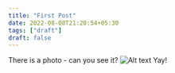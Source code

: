 ```yaml
---
title: "First Post"
date: 2022-08-08T21:20:54+05:30
tags: ["draft"]
draft: false
---
```


There is a photo - can you see it?
![Alt text](./image.jpg "The image")
Yay!

